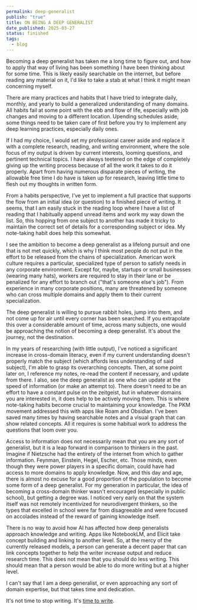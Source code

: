 ```yaml
---
permalink: deep-generalist
publish: "true"
title: ON BEING A DEEP GENERALIST
date_published: 2025-03-27
status: finished
tags:
  - blog
---
```

Becoming a deep generalist has taken me a long time to figure out, and how to apply that way of living has been something I have been thinking about for some time. This is likely easily searchable on the internet, but before reading any material on it, I'd like to take a stab at what I think it might mean concerning myself. 

There are many practices and habits that I have tried to integrate daily, monthly, and yearly to build a generalized understanding of many domains. All habits fail at some point with the ebb and flow of life, especially with job changes and moving to a different location. Upending schedules aside, some things need to be taken care of first before you try to implement any deep learning practices, especially daily ones. 

If I had my choice, I would set my professional career aside and replace it with a complete research, reading, and writing environment, where the sole focus of my output is driven by current interests, looming questions, and pertinent technical topics. I have always teetered on the edge of completely giving up the writing process because of all the work it takes to do it properly. Apart from having numerous disparate pieces of writing, the allowable free time I do have is taken up for research, leaving little time to flesh out my thoughts in written form. 

From a habits perspective, I've yet to implement a full practice that supports the flow from an initial idea (or question) to a finished piece of writing. It seems, that I am easily stuck in the reading loop where I have a list of reading that I habitually append unread items and work my way down the list. So, this hopping from one subject to another has made it tricky to maintain the correct set of details for a corresponding subject or idea. My note-taking habit does help this somewhat. 

I see the ambition to become a deep generalist as a lifelong pursuit and one that is not met quickly, which is why I think most people do not put in the effort to be released from the chains of specialization. American work culture requires a particular, specialized type of person to satisfy needs in any corporate environment. Except for, maybe, startups or small businesses (wearing many hats), workers are required to stay in their lane or be penalized for any effort to branch out ("that's someone else's job"). From experience in many corporate positions, many are threatened by someone who can cross multiple domains and apply them to their current specialization. 

The deep generalist is willing to pursue rabbit holes, jump into them, and not come up for air until every corner has been searched. If you extrapolate this over a considerable amount of time, across many subjects, one would be approaching the notion of becoming a deep generalist. It's about the journey, not the destination. 

In my years of researching (with little output), I've noticed a significant increase in cross-domain literacy, even if my current understanding doesn't properly match the subject (which affords less understanding of said subject), I'm able to grasp its overarching concepts. Then, at some point later on, I reference my notes, re-read the content if necessary, and update from there. I also, see the deep generalist as one who can update at the speed of information (or make an attempt to). There doesn't need to be an effort to have a constant pulse on the zeitgeist, but in whatever domains you are interested in, it does help to be actively moving them. This is where note-taking habits become crucial to maintaining your knowledge. The PKM movement addressed this with apps like Roam and Obsidian. I've been saved many times by having searchable notes and a visual graph that can show related concepts. All it requires is some habitual work to address the questions that loom over you. 

Access to information does not necessarily mean that you are any sort of generalist, but it is a leap forward in comparison to thinkers in the past. Imagine if Nietzsche had the entirety of the internet from which to gather information. Feynman, Einstein, Hegel, Escher, etc. Those minds, even though they were power players in a specific domain, could have had access to more domains to apply knowledge. Now, and this day and age, there is almost no excuse for a good proportion of the population to become some form of a deep generalist. For my generation in particular, the idea of becoming a cross-domain thinker wasn't encouraged (especially in public school), but getting a degree was. I noticed very early on that the system itself was not remotely incentivized for neurodivergent thinkers, so the types that excelled in school were far from disagreeable and were focused on accolades instead of the reward of gaining knowledge itself. 
 
There is no way to avoid how AI has affected how deep generalists approach knowledge and writing. Apps like NotebookLM, and Elicit take concept building and linking to another level. So, at the mercy of the currently released models, a person can generate a decent paper that can link concepts together to help the writer increase output and reduce research time. This does not mean that you should do less writing. This should mean that a person would be able to do more writing but at a higher level. 

I can't say that I am a deep generalist, or even approaching any sort of domain expertise, but that takes time and dedication.

It's not time to stop writing. It's [time to write](https://www.nature.com/articles/s41587-025-02584-1).